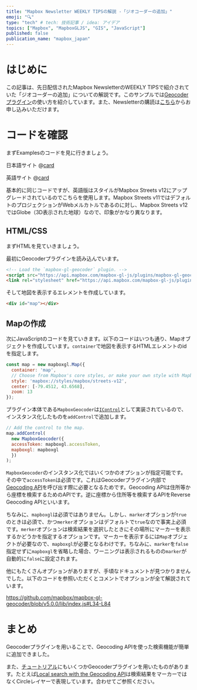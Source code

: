 ```yaml
---
title: "Mapbox Newsletter WEEKLY TIPSの解説 -「ジオコーダーの追加」"
emoji: "🔍"
type: "tech" # tech: 技術記事 / idea: アイデア
topics: ["Mapbox", "MapboxGLJS", "GIS", "JavaScript"]
published: false
publication_name: "mapbox_japan"
---
```


# はじめに

この記事は、先日配信されたMapbox NewsletterのWEEKLY TIPSで紹介されていた「ジオコーダーの追加」についての解説です。このサンプルでは[Geocoderプラグイン](https://github.com/mapbox/mapbox-gl-geocoder)の使い方を紹介しています。また、Newsletterの購読は[こちら](https://www.mapbox.jp/blog?#:~:text=%E3%83%8B%E3%83%A5%E3%83%BC%E3%82%B9%E3%83%AC%E3%82%BF%E3%83%BC%E3%82%92%E8%B3%BC%E8%AA%AD)からお申し込みいただけます。


# コードを確認

まずExamplesのコードを見に行きましょう。

日本語サイト
@[card](https://docs.mapbox.com/jp/mapbox-gl-js/example/mapbox-gl-geocoder/)

英語サイト
@[card](https://docs.mapbox.com/mapbox-gl-js/example/mapbox-gl-geocoder/)

基本的に同じコードですが、英語版はスタイルがMapbox Streets v12にアップグレードされているのでこちらを使用します。Mapbox Streets v11ではデフォルトのプロジェクションがWebメルカトルであるのに対し、Mapbox Streets v12ではGlobe（3D表示された地球）なので、印象がかなり異なります。

## HTML/CSS

まずHTMLを見ていきましょう。

最初にGeocoderプラグインを読み込んでいます。

```HTML
<!-- Load the `mapbox-gl-geocoder` plugin. -->
<script src="https://api.mapbox.com/mapbox-gl-js/plugins/mapbox-gl-geocoder/v5.0.0/mapbox-gl-geocoder.min.js"></script>
<link rel="stylesheet" href="https://api.mapbox.com/mapbox-gl-js/plugins/mapbox-gl-geocoder/v5.0.0/mapbox-gl-geocoder.css" type="text/css">
```

そして地図を表示するエレメントを作成しています。

```HTML
<div id="map"></div>
```

## Mapの作成

次にJavaScriptのコードを見ていきます。以下のコードはいつも通り、Mapオブジェクトを作成しています。`container`で地図を表示するHTMLエレメントのidを指定します。

```JavaScript
const map = new mapboxgl.Map({
  container: 'map',
  // Choose from Mapbox's core styles, or make your own style with Mapbox Studio
  style: 'mapbox://styles/mapbox/streets-v12',
  center: [-79.4512, 43.6568],
  zoom: 13
});
```

プラグイン本体である`MapboxGeocoder`は[`IControl`](https://docs.mapbox.com/mapbox-gl-js/api/markers/#icontrol)として実装されているので、インスタンス化したものを`addControl`で追加します。

```JavaScript
// Add the control to the map.
map.addControl(
  new MapboxGeocoder({
  accessToken: mapboxgl.accessToken,
  mapboxgl: mapboxgl
  })
);
```

`MapboxGeocoder`のインスタンス化ではいくつかのオプションが指定可能です。その中で`accessToken`は必須です。これはGeocoderプラグイン内部で[Geocoding API](https://docs.mapbox.com/api/search/geocoding/)を呼び出す際に必要となるためです。Geocoding APIは住所等から座標を検索するためのAPIです。逆に座標から住所等を検索するAPIをReverse Geocoding APIといいます。

ちなみに、`mapboxgl`は必須ではありません。しかし、`marker`オプションが`true`のときは必須で、かつ`merker`オプションはデフォルトで`true`なので事実上必須です。`merker`オプションは検索結果を選択したときにその場所にマーカーを表示するかどうかを指定するオプションです。マーカーを表示するには`Map`オブジェクトが必要なので、`mapboxgl`が必要となるわけです。ちなみに、`marker`を`false`指定せずに`mapboxgl`を省略した場合、ワーニングは表示されるものの`marker`が自動的に`false`に設定されます。

他にもたくさんオプションがありますが、手頃なドキュメントが見つかりませんでした。以下のコードを参照いただくとコメントでオプションが全て解説されています。

https://github.com/mapbox/mapbox-gl-geocoder/blob/v5.0.0/lib/index.js#L34-L84


# まとめ

Geocoderプラグインを用いることで、Geocoding APIを使った検索機能が簡単に追加できました。

また、[チュートリアル](https://docs.mapbox.com/help/tutorials/)にもいくつかGeocoderプラグインを用いたものがあります。たとえば[Local search with the Geocoding API](https://docs.mapbox.com/help/tutorials/local-search-geocoding-api/)は検索結果をマーカーではなくCircleレイヤーで表現しています。合わせてご参照ください。
